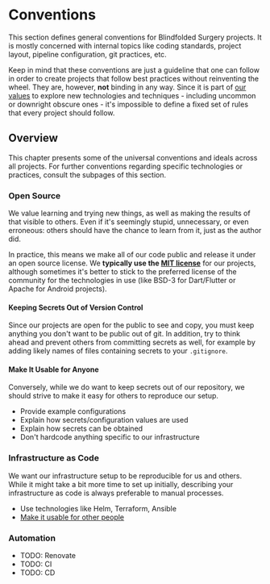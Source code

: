 # Conventions

This section defines general conventions for Blindfolded Surgery projects. It is mostly concerned
with internal topics like coding standards, project layout, pipeline configuration, git practices,
etc.

Keep in mind that these conventions are just a guideline that one can follow in order to create
projects that follow best practices without reinventing the wheel. They are, however, **not**
binding in any way. Since it is part of [our values](../about.md#our-values) to explore new
technologies and techniques - including uncommon or downright obscure ones - it's impossible to
define a fixed set of rules that every project should follow.

## Overview

This chapter presents some of the universal conventions and ideals across all projects. For
further conventions regarding specific technologies or practices, consult the subpages of this
section.

### Open Source

We value learning and trying new things, as well as making the results of that visible to others.
Even if it's seemingly stupid, unnecessary, or even erroneous: others should have the chance to
learn from it, just as the author did.

In practice, this means we make all of our code public and release it under an open source license.
We **typically use the [MIT license][mit]** for our projects, although sometimes it's better to
stick to the preferred license of the community for the technologies in use (like BSD-3 for
Dart/Flutter or Apache for Android projects).

#### Keeping Secrets Out of Version Control

Since our projects are open for the public to see and copy, you must keep anything you don't want
to be public out of git. In addition, try to think ahead and prevent others from committing secrets
as well, for example by adding likely names of files containing secrets to your `.gitignore`.

#### Make It Usable for Anyone

Conversely, while we do want to keep secrets out of our repository, we should strive to make it easy
for others to reproduce our setup.

- Provide example configurations
- Explain how secrets/configuration values are used
- Explain how secrets can be obtained
- Don't hardcode anything specific to our infrastructure

### Infrastructure as Code

We want our infrastructure setup to be reproducible for us and others. While it might take a bit
more time to set up initially, describing your infrastructure as code is always preferable to manual
processes.

- Use technologies like Helm, Terraform, Ansible
- [Make it usable for other people](#make-it-usable-for-anyone)

### Automation

- TODO: Renovate
- TODO: CI
- TODO: CD

[mit]: https://en.wikipedia.org/wiki/MIT_License
